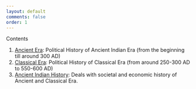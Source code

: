```yaml
---
layout: default
comments: false
order: 1
---
```


Contents

1. [Ancient Era](/ancient-era/): Political History of Ancient Indian Era (from the beginning till around 300 AD)
2. [Classical Era](/classical-era/): Political History of Classical Era (from around 250-300 AD to 550-600 AD)
3. [Ancient Indian History](/ancient-indian-history/): Deals with societal and economic history of Ancient and Classical Era.
